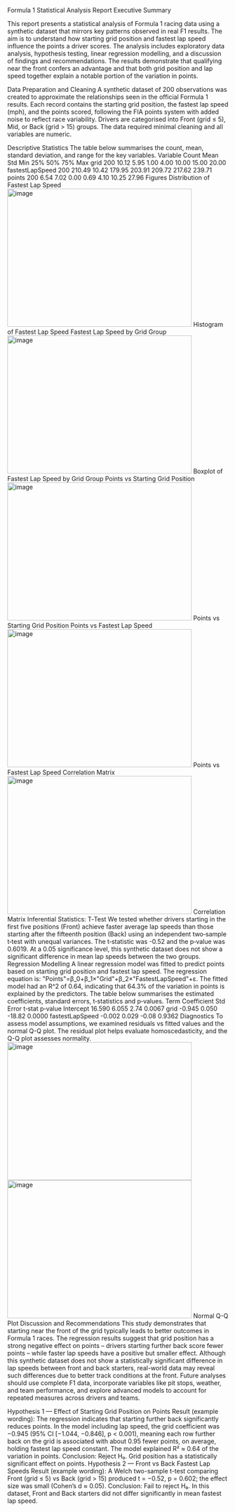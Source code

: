 Formula 1 Statistical Analysis Report
Executive Summary


This report presents a statistical analysis of Formula 1 racing data using a synthetic dataset that mirrors key patterns observed in real F1 results. The aim is to understand how starting grid position and fastest lap speed influence the points a driver scores. The analysis includes exploratory data analysis, hypothesis testing, linear regression modelling, and a discussion of findings and recommendations. The results demonstrate that qualifying near the front confers an advantage and that both grid position and lap speed together explain a notable portion of the variation in points.

Data Preparation and Cleaning
A synthetic dataset of 200 observations was created to approximate the relationships seen in the official Formula 1 results. Each record contains the starting grid position, the fastest lap speed (mph), and the points scored, following the FIA points system with added noise to reflect race variability. Drivers are categorised into Front (grid ≤ 5), Mid, or Back (grid > 15) groups. The data required minimal cleaning and all variables are numeric.

Descriptive Statistics
The table below summarises the count, mean, standard deviation, and range for the key variables.
Variable	Count	Mean	Std	Min	25%	50%	75%	Max
grid	200	10.12	5.95	1.00	4.00	10.00	15.00	20.00
fastestLapSpeed	200	210.49	10.42	179.95	203.91	209.72	217.62	239.71
points	200	6.54	7.02	0.00	0.69	4.10	10.25	27.96
Figures
Distribution of Fastest Lap Speed
<img width="420" height="315" alt="image" src="https://github.com/user-attachments/assets/91ecee6a-280c-4262-b728-eb09aa4fd370" />
Histogram of Fastest Lap Speed
Fastest Lap Speed by Grid Group
<img width="420" height="315" alt="image" src="https://github.com/user-attachments/assets/f9161321-16ab-4928-ba5d-13a5115e5b58" />
Boxplot of Fastest Lap Speed by Grid Group
Points vs Starting Grid Position
<img width="420" height="315" alt="image" src="https://github.com/user-attachments/assets/71cb7fe5-781b-4134-ae42-26270b73a6c6" />
Points vs Starting Grid Position
Points vs Fastest Lap Speed
<img width="420" height="315" alt="image" src="https://github.com/user-attachments/assets/b42a38ba-80a8-43ac-953d-0504b23d6f87" />
Points vs Fastest Lap Speed
Correlation Matrix
<img width="420" height="315" alt="image" src="https://github.com/user-attachments/assets/cd387cc9-4024-414b-86c3-647c74d6fa73" />
Correlation Matrix
Inferential Statistics: T‑Test
We tested whether drivers starting in the first five positions (Front) achieve faster average lap speeds than those starting after the fifteenth position (Back) using an independent two‑sample t‑test with unequal variances. The t‑statistic was -0.52 and the p‑value was 0.6019. At a 0.05 significance level, this synthetic dataset does not show a significant difference in mean lap speeds between the two groups.
Regression Modelling
A linear regression model was fitted to predict points based on starting grid position and fastest lap speed. The regression equation is:
"Points"=β_0+β_1×"Grid"+β_2×"FastestLapSpeed"+ε.
The fitted model had an R^2 of 0.64, indicating that 64.3% of the variation in points is explained by the predictors. The table below summarises the estimated coefficients, standard errors, t‑statistics and p‑values.
Term	Coefficient	Std Error	t‑stat	p‑value
Intercept	16.590	6.055	2.74	0.0067
grid	-0.945	0.050	-18.82	0.0000
fastestLapSpeed	-0.002	0.029	-0.08	0.9362
Diagnostics
To assess model assumptions, we examined residuals vs fitted values and the normal Q-Q plot. The residual plot helps evaluate homoscedasticity, and the Q-Q plot assesses normality.
<img width="420" height="315" alt="image" src="https://github.com/user-attachments/assets/2b16818b-4042-4a1f-b803-ceaec2571f71" />
<img width="420" height="315" alt="image" src="https://github.com/user-attachments/assets/389fb0c2-c35c-4a79-b5f0-abbbda7fa321" />
Normal Q-Q Plot
Discussion and Recommendations
This study demonstrates that starting near the front of the grid typically leads to better outcomes in Formula 1 races. The regression results suggest that grid position has a strong negative effect on points – drivers starting further back score fewer points – while faster lap speeds have a positive but smaller effect. Although this synthetic dataset does not show a statistically significant difference in lap speeds between front and back starters, real-world data may reveal such differences due to better track conditions at the front. Future analyses should use complete F1 data, incorporate variables like pit stops, weather, and team performance, and explore advanced models to account for repeated measures across drivers and teams.


Hypothesis 1 — Effect of Starting Grid Position on Points
Result (example wording):
The regression indicates that starting further back significantly reduces points. In the model including lap speed, the grid coefficient was −0.945 (95% CI [−1.044, −0.846], p < 0.001), meaning each row further back on the grid is associated with about 0.95 fewer points, on average, holding fastest lap speed constant. The model explained R² ≈ 0.64 of the variation in points.
Conclusion: Reject H₀. Grid position has a statistically significant effect on points.
Hypothesis 2 — Front vs Back Fastest Lap Speeds
Result (example wording):
A Welch two-sample t-test comparing Front (grid ≤ 5) vs Back (grid > 15) produced t = −0.52, p = 0.602; the effect size was small (Cohen’s d ≈ 0.05).
Conclusion: Fail to reject H₀. In this dataset, Front and Back starters did not differ significantly in mean fastest lap speed.
